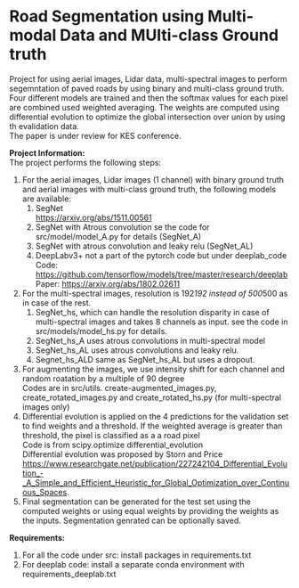 # Road Segmentation using Multi-modal Data and MUlti-class Ground truth
Project for using aerial images, Lidar data, multi-spectral images to perform segemntation of paved roads by using binary and multi-class ground truth. Four different models are trained and then the softmax values for each pixel are combined used weighted averaging. The weights are computed using differential evolution to optimize the global intersection over union by using th evalidation data.  
The paper is under review for KES conference.  

<b>Project Information: </b>  
The project performs the following steps:  
1. For the aerial images, Lidar images (1 channel) with binary ground truth and aerial images with multi-class ground truth, the following models are available:  
	1. SegNet  
		https://arxiv.org/abs/1511.00561  
	2. SegNet with Atrous convolution se the code for src/model/model\_A.py for details (SegNet\_A)  
	3. SegNet with atrous convolution and leaky relu (SegNet\_AL)  
	4. DeepLabv3+ not a part of the pytorch code but under deeplab\_code  
		Code: https://github.com/tensorflow/models/tree/master/research/deeplab  
		Paper: https://arxiv.org/abs/1802.02611  
2. For the multi-spectral images, resolution is 192*192 instead of 500*500 as in case of the rest.  
	1. SegNet\_hs, which can handle the resolution disparity in case of multi-spectral images and takes 8 channels as input. see the code in src/models/model\_hs.py for details.  
	2. SegNet\_hs\_A uses atrous convolutions in multi-spectral model  
	3. SegNet\_hs\_AL uses atrous convolutions and leaky relu.  
	4. Segnet\_hs\_ALD same as SegNet\_hs\_AL but uses a dropout.  
3. For augmenting the images, we use intensity shift for each channel and random roatation by a multiple of 90 degree  
                Codes are in src/utils. create-augmented_images.py, create_rotated_images.py and create_rotated_hs.py (for multi-spectral images only)  
4. Differential evolution is applied on the 4 predictions for the validation set to find weights and a threshold. If the weighted average is greater than threshold, the pixel is classified as a a road pixel  
	Code is from scipy.optimize differential_evolution  
	Differential evolution was proposed by Storn and Price https://www.researchgate.net/publication/227242104_Differential_Evolution_-_A_Simple_and_Efficient_Heuristic_for_Global_Optimization_over_Continuous_Spaces.  
5. Final segmentation can be generated for the test set using the computed weights or using equal weights by providing the weights as the inputs. Segmentation genrated can be optionally saved.  

<b>Requirements: </b>  
1. For all the code under src: install packages in requirements.txt  
2. For deeplab code: install a separate conda environment with requirements\_deeplab.txt  

